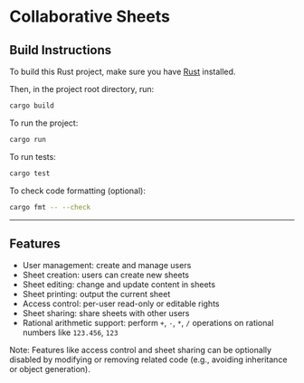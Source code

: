 # Collaborative Sheets

## Build Instructions

To build this Rust project, make sure you have [Rust](https://www.rust-lang.org/tools/install) installed.

Then, in the project root directory, run:

```bash
cargo build
```

To run the project:

```bash
cargo run
```

To run tests:

```bash
cargo test
```

To check code formatting (optional):

```bash
cargo fmt -- --check
```

---

## Features

- User management: create and manage users
- Sheet creation: users can create new sheets
- Sheet editing: change and update content in sheets
- Sheet printing: output the current sheet
- Access control: per-user read-only or editable rights
- Sheet sharing: share sheets with other users
- Rational arithmetic support: perform `+`, `-`, `*`, `/` operations on rational numbers like `123.456`, `123`

Note: Features like access control and sheet sharing can be optionally disabled by modifying or removing related code (e.g., avoiding inheritance or object generation).